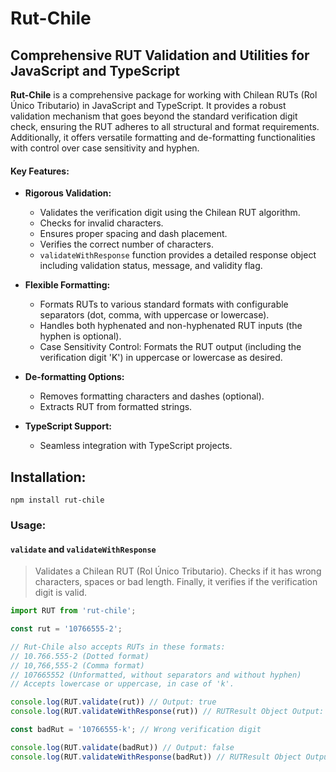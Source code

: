 # Rut-Chile
## Comprehensive RUT Validation and Utilities for JavaScript and TypeScript

**Rut-Chile** is a comprehensive package for working with Chilean RUTs (Rol Único Tributario) in JavaScript and TypeScript. It provides a robust validation mechanism that goes beyond the standard verification digit check, ensuring the RUT adheres to all structural and format requirements. Additionally, it offers versatile formatting and de-formatting functionalities with control over case sensitivity and hyphen.

#### **Key Features:**

* **Rigorous Validation:**
    * Validates the verification digit using the Chilean RUT algorithm.
    * Checks for invalid characters.
    * Ensures proper spacing and dash placement.
    * Verifies the correct number of characters.
    * `validateWithResponse` function provides a detailed response object including validation status, message, and validity flag.

* **Flexible Formatting:**
    * Formats RUTs to various standard formats with configurable separators (dot, comma, with uppercase or lowercase).
    * Handles both hyphenated and non-hyphenated RUT inputs (the hyphen is optional).
    * Case Sensitivity Control: Formats the RUT output (including the verification digit 'K') in uppercase or lowercase as desired.

* **De-formatting Options:**
    * Removes formatting characters and dashes (optional).
    * Extracts RUT from formatted strings.

* **TypeScript Support:**
    * Seamless integration with TypeScript projects.

## **Installation:**

```
npm install rut-chile
```

### **Usage:**
#### `validate` and `validateWithResponse` 
> Validates a Chilean RUT (Rol Único Tributario). Checks if it has wrong characters, spaces or bad length. Finally, it verifies if the verification digit is valid.

```javascript
import RUT from 'rut-chile';

const rut = '10766555-2';

// Rut-Chile also accepts RUTs in these formats:
// 10.766.555-2 (Dotted format)
// 10,766,555-2 (Comma format)
// 107665552 (Unformatted, without separators and without hyphen)
// Accepts lowercase or uppercase, in case of 'k'.

console.log(RUT.validate(rut)) // Output: true
console.log(RUT.validateWithResponse(rut)) // RUTResult Object Output: { status: success, message: 'Valid RUT', payload: true}

const badRut = '10766555-k'; // Wrong verification digit

console.log(RUT.validate(badRut)) // Output: false
console.log(RUT.validateWithResponse(badRut)) // RUTResult Object Output: { status: error, message: 'Invalid check digit', payload: false}
